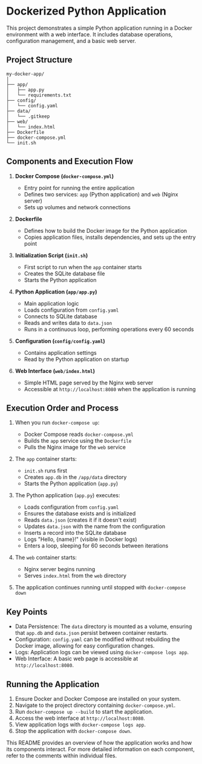 # Dockerized Python Application

This project demonstrates a simple Python application running in a Docker environment with a web interface. It includes database operations, configuration management, and a basic web server.

## Project Structure

```
my-docker-app/
│
├── app/
│   ├── app.py
│   └── requirements.txt
├── config/
│   └── config.yaml
├── data/
│   └── .gitkeep
├── web/
│   └── index.html
├── Dockerfile
├── docker-compose.yml
└── init.sh
```

## Components and Execution Flow

1. **Docker Compose (`docker-compose.yml`)**
   - Entry point for running the entire application
   - Defines two services: `app` (Python application) and `web` (Nginx server)
   - Sets up volumes and network connections

2. **Dockerfile**
   - Defines how to build the Docker image for the Python application
   - Copies application files, installs dependencies, and sets up the entry point

3. **Initialization Script (`init.sh`)**
   - First script to run when the `app` container starts
   - Creates the SQLite database file
   - Starts the Python application

4. **Python Application (`app/app.py`)**
   - Main application logic
   - Loads configuration from `config.yaml`
   - Connects to SQLite database
   - Reads and writes data to `data.json`
   - Runs in a continuous loop, performing operations every 60 seconds

5. **Configuration (`config/config.yaml`)**
   - Contains application settings
   - Read by the Python application on startup

6. **Web Interface (`web/index.html`)**
   - Simple HTML page served by the Nginx web server
   - Accessible at `http://localhost:8080` when the application is running

## Execution Order and Process

1. When you run `docker-compose up`:
   - Docker Compose reads `docker-compose.yml`
   - Builds the `app` service using the `Dockerfile`
   - Pulls the Nginx image for the `web` service

2. The `app` container starts:
   - `init.sh` runs first
   - Creates `app.db` in the `/app/data` directory
   - Starts the Python application (`app.py`)

3. The Python application (`app.py`) executes:
   - Loads configuration from `config.yaml`
   - Ensures the database exists and is initialized
   - Reads `data.json` (creates it if it doesn't exist)
   - Updates `data.json` with the name from the configuration
   - Inserts a record into the SQLite database
   - Logs "Hello, {name}!" (visible in Docker logs)
   - Enters a loop, sleeping for 60 seconds between iterations

4. The `web` container starts:
   - Nginx server begins running
   - Serves `index.html` from the `web` directory

5. The application continues running until stopped with `docker-compose down`

## Key Points

- Data Persistence: The `data` directory is mounted as a volume, ensuring that `app.db` and `data.json` persist between container restarts.
- Configuration: `config.yaml` can be modified without rebuilding the Docker image, allowing for easy configuration changes.
- Logs: Application logs can be viewed using `docker-compose logs app`.
- Web Interface: A basic web page is accessible at `http://localhost:8080`.

## Running the Application

1. Ensure Docker and Docker Compose are installed on your system.
2. Navigate to the project directory containing `docker-compose.yml`.
3. Run `docker-compose up --build` to start the application.
4. Access the web interface at `http://localhost:8080`.
5. View application logs with `docker-compose logs app`.
6. Stop the application with `docker-compose down`.

This README provides an overview of how the application works and how its components interact. For more detailed information on each component, refer to the comments within individual files.